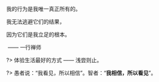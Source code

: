 我的行为是我唯一真正所有的。

我无法逃避它们的结果，

因为它们是我立足的根本。



​				—— 一行禅师





?> 体验生活最好的方式 —— 浅尝则止。

?> 愚者说：“我看见，所以相信”。智者：“**我相信，所以看见**”。